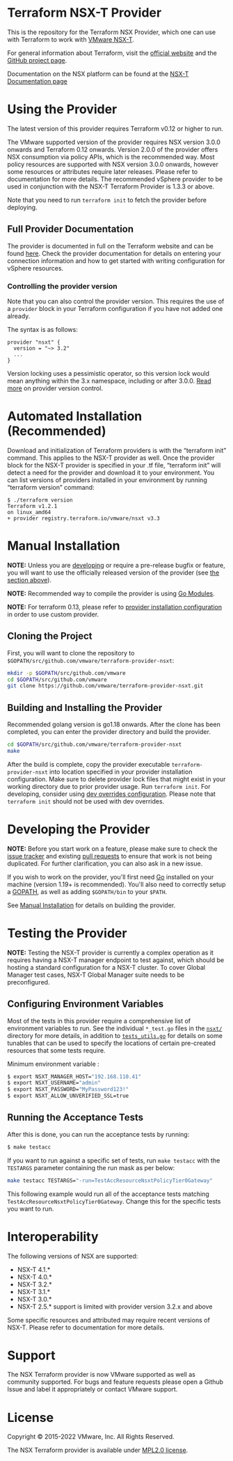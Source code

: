 # Terraform NSX-T Provider

This is the repository for the Terraform NSX Provider, which one can use with
Terraform to work with [VMware NSX-T][vmware-nsxt].

[vmware-nsxt]: https://www.vmware.com/products/nsx.html

For general information about Terraform, visit the [official
website][tf-website] and the [GitHub project page][tf-github].

[tf-website]: https://terraform.io/
[tf-github]: https://github.com/hashicorp/terraform

Documentation on the NSX platform can be found at the [NSX-T Documentation page](https://docs.vmware.com/en/VMware-NSX-T/index.html)

# Using the Provider

The latest version of this provider requires Terraform v0.12 or higher to run.

The VMware supported version of the provider requires NSX version 3.0.0 onwards and Terraform 0.12 onwards.
Version 2.0.0 of the provider offers NSX consumption via policy APIs, which is the recommended way.
Most policy resources are supported with NSX version 3.0.0 onwards, however some resources or attributes require later releases. Please refer to documentation for more details.
The recommended vSphere provider to be used in conjunction with the NSX-T Terraform Provider is 1.3.3 or above.

Note that you need to run `terraform init` to fetch the provider before
deploying.

## Full Provider Documentation

The provider is documented in full on the Terraform website and can be found
[here](https://registry.terraform.io/providers/vmware/nsxt/latest). Check the provider documentation for details on entering your connection information and how to get started with writing configuration for vSphere resources.

### Controlling the provider version

Note that you can also control the provider version. This requires the use of a `provider` block in your Terraform configuration if you have not added one already.

The syntax is as follows:

```hcl
provider "nsxt" {
  version = "~> 3.2"
  ...
}
```

Version locking uses a pessimistic operator, so this version lock would mean
anything within the 3.x namespace, including or after 3.0.0. [Read more][provider-vc] on provider version control.

[provider-vc]: https://www.terraform.io/docs/configuration/providers.html#provider-versions

# Automated Installation (Recommended)

Download and initialization of Terraform providers is with the “terraform init” command. This applies to the NSX-T provider as well. Once the provider block for the NSX-T provider is specified in your .tf file, “terraform init” will detect a need for the provider and download it to your environment.
You can list versions of providers installed in your environment by running “terraform version” command:

```hcl
$ ./terraform version
Terraform v1.2.1
on linux_amd64
+ provider registry.terraform.io/vmware/nsxt v3.3
```

# Manual Installation

**NOTE:** Unless you are [developing](#developing-the-provider) or require a
pre-release bugfix or feature, you will want to use the officially released
version of the provider (see [the section above](#using-the-provider)).

**NOTE:** Recommended way to compile the provider is using [Go Modules](https://blog.golang.org/using-go-modules).

**NOTE:** For terraform 0.13, please refer to [provider installation configuration][install-013] in order to use custom provider.

[install-013]: https://www.terraform.io/docs/commands/cli-config.html#provider-installation

## Cloning the Project

First, you will want to clone the repository to
`$GOPATH/src/github.com/vmware/terraform-provider-nsxt`:

```sh
mkdir -p $GOPATH/src/github.com/vmware
cd $GOPATH/src/github.com/vmware
git clone https://github.com/vmware/terraform-provider-nsxt.git
```

## Building and Installing the Provider

Recommended golang version is go1.18 onwards.
After the clone has been completed, you can enter the provider directory and build the provider.

```sh
cd $GOPATH/src/github.com/vmware/terraform-provider-nsxt
make
```

After the build is complete, copy the provider executable `terraform-provider-nsxt` into location specified in your provider installation configuration. Make sure to delete provider lock files that might exist in your working directory due to prior provider usage. Run `terraform init`.
For developing, consider using [dev overrides configuration][dev-overrides]. Please note that `terraform init` should not be used with dev overrides.

[dev-overrides]: https://www.terraform.io/docs/cli/config/config-file.html#development-overrides-for-provider-developers

# Developing the Provider

**NOTE:** Before you start work on a feature, please make sure to check the
[issue tracker][gh-issues] and existing [pull requests][gh-prs] to ensure that
work is not being duplicated. For further clarification, you can also ask in a
new issue.

[gh-issues]: https://github.com/vmware/terraform-provider-nsxt/issues
[gh-prs]: https://github.com/vmware/terraform-provider-nsxt/pulls

If you wish to work on the provider, you'll first need [Go][go-website]
installed on your machine (version 1.19+ is recommended). You'll also need to
correctly setup a [GOPATH][gopath], as well as adding `$GOPATH/bin` to your
`$PATH`.

[go-website]: https://golang.org/
[gopath]: http://golang.org/doc/code.html#GOPATH

See [Manual Installation](#manual-installation) for details on building the
provider.

# Testing the Provider

**NOTE:** Testing the NSX-T provider is currently a complex operation as it
requires having a NSX-T manager endpoint to test against, which should be
hosting a standard configuration for a NSX-T cluster. To cover Global Manager
test cases, NSX-T Global Manager suite needs to be preconfigured.

## Configuring Environment Variables

Most of the tests in this provider require a comprehensive list of environment
variables to run. See the individual `*_test.go` files in the [`nsxt/`](nsxt/)
directory for more details, in addition to
[`tests_utils.go`](nsxt/tests_utils.go) for details on some tunables that can be
used to specify the locations of certain pre-created resources that some tests
require.

Minimum environment variable :
```sh
$ export NSXT_MANAGER_HOST="192.168.110.41"
$ export NSXT_USERNAME="admin"
$ export NSXT_PASSWORD="MyPassword123!"
$ export NSXT_ALLOW_UNVERIFIED_SSL=true
```

## Running the Acceptance Tests

After this is done, you can run the acceptance tests by running:

```sh
$ make testacc
```

If you want to run against a specific set of tests, run `make testacc` with the
`TESTARGS` parameter containing the run mask as per below:

```sh
make testacc TESTARGS="-run=TestAccResourceNsxtPolicyTier0Gateway"
```

This following example would run all of the acceptance tests matching
`TestAccResourceNsxtPolicyTier0Gateway`. Change this for the specific tests you want
to run.

# Interoperability

The following versions of NSX are supported:

 * NSX-T 4.1.*
 * NSX-T 4.0.*
 * NSX-T 3.2.*
 * NSX-T 3.1.*
 * NSX-T 3.0.*
 * NSX-T 2.5.* support is limited with provider version 3.2.x and above
 
Some specific resources and attributed may require recent versions of NSX-T. Please refer to documentation for more details.

# Support

The NSX Terraform provider is now VMware supported as well as community supported. For bugs and feature requests please open a Github Issue and label it appropriately or contact VMware support.

# License

Copyright © 2015-2022 VMware, Inc. All Rights Reserved.

The NSX Terraform provider is available under [MPL2.0 license](https://github.com/vmware/terraform-provider-nsxt/blob/master/LICENSE.txt).
